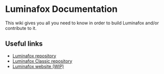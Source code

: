 # Luminafox Documentation
This wiki gives you all you need to know in order to build Luminafox and/or contribute to it.
## Useful links
* [Luminafox repository](https://github.com/lunanakaya/luminafox)
* [Luminafox Classic repository](https://github.com/lunanakaya/luminafox-classic)
* [Luminafox website (WIP)](https://lunanakaya.github.io/luminafox)